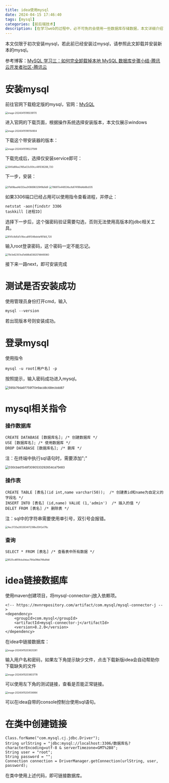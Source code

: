 ```yaml
---
title: idea使用mysql
date: 2024-04-15 17:46:40
tags: [mysql]
categories: [前后端技术]
description: [在学习web的过程中，必不可免的会使用一些数据库存储数据，本文详细介绍了mysql的安装，以及在idea中的一些使用小技巧]
---
```


本文仅限于初次安装mysql，若此前已经安装过mysql，请参照此文卸载并安装新本的mysql。

参考博客：[MySQL 学习三：如何完全卸载掉本地 MySQL 数据库步骤小结-腾讯云开发者社区-腾讯云 ](https://cloud.tencent.com/developer/article/1795354) 

# 安装mysql

前往官网下载稳定版的mysql，官网：[MySQL](https://www.mysql.com/)

<img src="2024-04-15/image-20240415195039170.png" alt="image-20240415195039170" style="zoom:50%;" />

进入官网的下载页面，根据操作系统选择安装版本，本文仅展示windows

<img src="2024-04-15/image-20240415195154904.png" alt="image-20240415195154904" style="zoom:50%;" />

下载这个带安装器的版本：

<img src="2024-04-15/image-20240415195227589.png" alt="image-20240415195227589" style="zoom:50%;" />

下载完成后，选择仅安装service即可：

<img src="2024-04-15/30f0d89ee2165af23c93fcc481036288_720.png" alt="30f0d89ee2165af23c93fcc481036288_720" style="zoom:50%;" />

下一步，安装：

<img src="2024-04-15/f7b89bad4b120ea3f06696329ff9b9d9.jpg" alt="f7b89bad4b120ea3f06696329ff9b9d9" style="zoom:50%;" />

<img src="2024-04-15/786817e44853fbcfb874199d4b66d335.png" alt="786817e44853fbcfb874199d4b66d335" style="zoom:50%;" />

如果3306端口已经占用可以使用指令查看进程，并停止：

```
netstat -aon|findstr 3306
taskkill [进程ID]
```

选择下一步后，这个强密码验证需要勾选，否则无法使用高版本的jdbc相关工具。

<img src="2024-04-15/8141c8d5d7c16eca891346ebfaf951b9_720.jpg" alt="8141c8d5d7c16eca891346ebfaf951b9_720" style="zoom:50%;" />

输入root登录密码，这个密码一定不能忘记。

<img src="2024-04-15/79c1e62357ed7e688d03820746f49360.png" alt="79c1e62357ed7e688d03820746f49360" style="zoom:50%;" />

接下来一路next，即可安装完成

# 测试是否安装成功

使用管理员身份打开cmd，输入

```
mysql --version
```

若出现版本号则安装成功。

# 登录mysql

使用指令

```
mysql -u root[用户名] -p
```

按照提示，输入密码成功进入mysql。

<img src="2024-04-15/595b79da97759f70e9acd8c68ecbdd87.png" alt="595b79da97759f70e9acd8c68ecbdd87" style="zoom:67%;" />

# mysql相关指令

### 操作数据库

```
CREATE DATABASE [数据库名];	/* 创建数据库 */
USE [数据库名]; /* 使用数据库 */
DROP DATABASE [数据库名]; /* 删库 */
```

注：在终端中执行sql语句时，需要添加";"

<img src="2024-04-15/030cbad1548f3090533292654ca75e83.png" alt="030cbad1548f3090533292654ca75e83" style="zoom:67%;" />

### 操作表

```
CREATE TABLE [表名](id int,name varchar(50));  /* 创建表id和name为自定义的字段名 */
INSERT INTO [表名] (id,name) VALUE (1,'admin')  /* 插入的值 */
DELET FROM [表名] /* 删除表 */
```

注：sql中的字符串需要使用单引号，双引号会报错。

<img src="2024-04-15/4ec3720a2832634f72396e30ff2e176c.png" alt="4ec3720a2832634f72396e30ff2e176c" style="zoom:50%;" />

### 查询

```
SELECT * FROM [表名] /* 查看表中所有数据 */
```

<img src="2024-04-15/6525cd659cba1ebac784a09bb746a9dd.png" alt="6525cd659cba1ebac784a09bb746a9dd" style="zoom:50%;" />

# idea链接数据库

使用maven创建项目，将mysql-connector-j放入依赖项。

```
<!-- https://mvnrepository.com/artifact/com.mysql/mysql-connector-j -->
<dependency>
    <groupId>com.mysql</groupId>
    <artifactId>mysql-connector-j</artifactId>
    <version>8.2.0</version>
</dependency>
```

在idea中链接数据库：

<img src="2024-04-15/image-20240415203620261.png" alt="image-20240415203620261" style="zoom:50%;" />

输入用户名和密码，如果左下角提示缺少文件，点击下载新版idea会自动帮助你下载缺失的文件

<img src="2024-04-15/image-20240415203803778.png" alt="image-20240415203803778" style="zoom:50%;" />

可以使用左下角的测试链接，查看是否能正常链接。

<img src="2024-04-15/image-20240415204134864.png" alt="image-20240415204134864" style="zoom:50%;" />

可以在idea自带的console控制台使用sql语句。

# 在类中创建链接

```
Class.forName("com.mysql.cj.jdbc.Driver");
String urlString = "jdbc:mysql://localhost:3306/数据库名?characterEncoding=utf-8 & serverTimezone=GMT%2B8";
String user = "root";
String password = "";
Connection connection = DriverManager.getConnection(urlString, user, password);
```

在类中使用上述代码，即可链接数据库。
